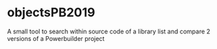 # objectsPB2019
A small tool to search within source code of a library list and compare 2 versions of a Powerbuilder project

